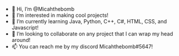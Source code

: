 - 👋 Hi, I’m @Micahthebomb
- 👀 I’m interested in making cool projects!
- 🌱 I’m currently learning Java, Python, C++, C#, HTML, CSS, and Javascript!
- 💞️ I’m looking to collaborate on any project that I can wrap my head around!
- 📫 You can reach me by my discord Micahthebomb#5647!
